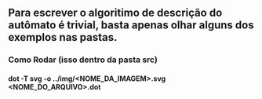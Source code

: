 ## Para escrever o algoritimo de descrição do autômato é trivial, basta apenas olhar alguns dos exemplos nas pastas. 

### Como Rodar (isso dentro da pasta src)
#### dot -T svg -o ../img/<NOME_DA_IMAGEM>.svg <NOME_DO_ARQUIVO>.dot
